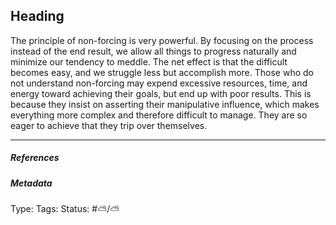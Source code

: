 ## Heading

The principle of non-forcing is very powerful. By focusing on the process instead of the end result, we allow all things to progress naturally and minimize our tendency to meddle. The net effect is that the difficult becomes easy, and we struggle less but accomplish more. Those who do not understand non-forcing may expend excessive resources, time, and energy toward achieving their goals, but end up with poor results. This is because they insist on asserting their manipulative influence, which makes everything more complex and therefore difficult to manage. They are so eager to achieve that they trip over themselves.

---

##### References

##### Metadata

Type: 
Tags:
Status: #⛅️/⛅️
